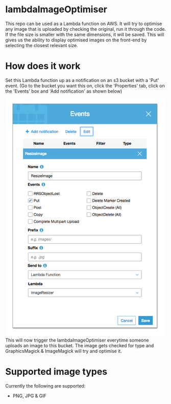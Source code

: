 # lambdaImageOptimiser

This repo can be used as a Lambda function on AWS. 
It will try to optimise any image that is uploaded by checking the original, run it through the code.
If the file size is smaller with the same dimensions, it will be saved.
This will gives us the ability to display optimised images on the front-end by selecting the closest relevant size.

# How does it work
Set this Lambda function up as a notification on an s3 bucket with a 'Put' event.
(Go to the bucket you want this on, click the 'Properties' tab, click on the 'Events' box and 'Add notification' as shown below)

![Screenshot](screenshot.png)
This will now trigger the lambdaImageOptimiser everytime someone uploads an image to this bucket.
The image gets checked for type and GraphicsMagick & ImageMagick will try and optimise it.

# Supported image types
Currently the following are supported:
- PNG, JPG & GIF
